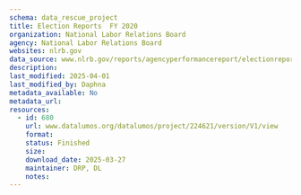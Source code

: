 ```yaml
---
schema: data_rescue_project 
title: Election Reports  FY 2020
organization: National Labor Relations Board
agency: National Labor Relations Board
websites: nlrb.gov
data_source: www.nlrb.gov/reports/agencyperformancereport/electionreports/electionreportsfy2020
description: 
last_modified: 2025-04-01
last_modified_by: Daphna
metadata_available: No
metadata_url: 
resources:
  - id: 680
    url: www.datalumos.org/datalumos/project/224621/version/V1/view
    format: 
    status: Finished
    size: 
    download_date: 2025-03-27
    maintainer: DRP, DL
    notes: 
---
```


